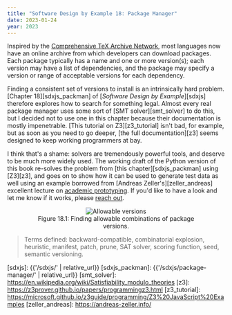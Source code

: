 ```yaml
---
title: "Software Design by Example 18: Package Manager"
date: 2023-01-24
year: 2023
---
```


Inspired by the [Comprehensive TeX Archive Network][ctan],
most languages now have an online archive from which developers can download packages.
Each package typically has a name and one or more version(s);
each version may have a list of dependencies,
and the package may specify a version or range of acceptable versions for each dependency.

Finding a consistent set of versions to install is an intrinsically hard problem.
[Chapter 18][sdxjs_packman] of [*Software Design by Example*][sdxjs]
therefore explores how to search for something legal.
Almost every real package manager uses some sort of [SMT solver][smt_solver] to do this,
but I decided not to use one in this chapter because their documentation is mostly impenetrable.
[This tutorial on Z3][z3_tutorial] isn't bad,
for example,
but as soon as you need to go deeper,
[the full documentation][z3] seems designed to keep working programmers at bay.

I think that's a shame:
solvers are tremendously powerful tools,
and deserve to be much more widely used.
The working draft of the Python version of this book re-solves the problem from [this chapter][sdxjs_packman] using [Z3][z3],
and goes on to show how it can be used to generate test data as well
using an example borrowed from [Andreas Zeller's][zeller_andreas] excellent lecture
on [academic prototyping][academic_prototyping].
If you'd like to have a look and let me know if it works,
please [reach out][email].

<figure id="package-manager-allowable" align="center">
  <img src="{{'/sdxjs/package-manager/allowable.svg' | relative_url}}" alt="Allowable versions"/>
  <figcaption>Figure 18.1: Finding allowable combinations of package versions.</figcaption>
</figure>

> Terms defined: backward-compatible, combinatorial explosion, heuristic, manifest, patch, prune, SAT solver, scoring function, seed, semantic versioning.

[academic_prototyping]: https://www.fuzzingbook.org/html/AcademicPrototyping.html
[ctan]: https://www.ctan.org/
[email]: mailto:{{site.author.email}}
[sdxjs]: {{'/sdxjs/' | relative_url}}
[sdxjs_packman]: {{'/sdxjs/package-manager/' | relative_url}}
[smt_solver]: https://en.wikipedia.org/wiki/Satisfiability_modulo_theories
[z3]: https://z3prover.github.io/papers/programmingz3.html
[z3_tutorial]: https://microsoft.github.io/z3guide/programming/Z3%20JavaScript%20Examples
[zeller_andreas]: https://andreas-zeller.info/
